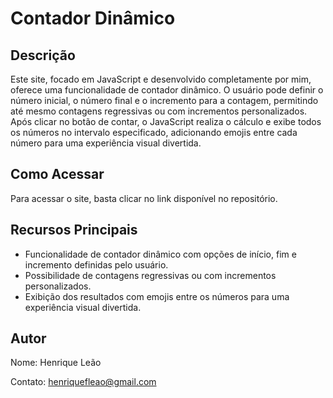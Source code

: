 # Contador Dinâmico

## Descrição
Este site, focado em JavaScript e desenvolvido completamente por mim, oferece uma funcionalidade de contador dinâmico. O usuário pode definir o número inicial, o número final e o incremento para a contagem, permitindo até mesmo contagens regressivas ou com incrementos personalizados. Após clicar no botão de contar, o JavaScript realiza o cálculo e exibe todos os números no intervalo especificado, adicionando emojis entre cada número para uma experiência visual divertida.

## Como Acessar
Para acessar o site, basta clicar no link disponível no repositório.

## Recursos Principais
- Funcionalidade de contador dinâmico com opções de início, fim e incremento definidas pelo usuário.
- Possibilidade de contagens regressivas ou com incrementos personalizados.
- Exibição dos resultados com emojis entre os números para uma experiência visual divertida.

## Autor
Nome: Henrique Leão

Contato: henriquefleao@gmail.com 
